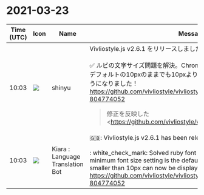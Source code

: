 # 2021-03-23

|Time (UTC)|Icon|Name|Message|
|---|---|---|---|
|10:03|![](https://avatars.slack-edge.com/2018-04-27/354445776386_e258f5ed5ba887b08668_72.jpg)|shinyu|Vivliostyle.js v2.6.1 をリリースしました！<br><br>✅ ルビの文字サイズ問題を解決。Chromeの最小フォントサイズの設定がデフォルトの10pxのままでも10pxより小さなルビを正しく表示できるようになりました！ <https://github.com/vivliostyle/vivliostyle.js/issues/673#issuecomment-804774052><br><blockquote>修正を反映した <https://github.com/vivliostyle/vivliostyle.js/releases/tag/v2.6.1|Vivliostyle.js v2.6.1> をリリースしました。<br><br>Chromeの最小フォントサイズの設定がデフォルトの10pxの状態でご確認ください。<br><br>修正前(v2.6.0):  <br><https://vivliostyle.github.io/viewer/v2.6.0/#src=https://vivliostyle.github.io/vivliostyle_doc/samples/gon/index.html|https://vivliostyle.github.io/viewer/v2.6.0/#src=https://vivliostyle.github.io/vivliostyle_doc/samples/gon/index.html><br><br>修正後(v2.6.1):  <br><https://vivliostyle.github.io/viewer/v2.6.1/#src=https://vivliostyle.github.io/vivliostyle_doc/samples/gon/index.html|https://vivliostyle.github.io/viewer/v2.6.1/#src=https://vivliostyle.github.io/vivliostyle_doc/samples/gon/index.html></blockquote>|
|10:03|![](https://avatars.slack-edge.com/2021-03-01/1807880975282_5c8ad89e782096649baa_72.png)|Kiara : Language Translation Bot|🇬🇧: Vivliostyle.js v2.6.1 has been released!<br><br>: white_check_mark: Solved ruby font size problem. Even if Chrome's minimum font size setting is the default of 10px, ruby characters smaller than 10px can now be displayed correctly! <https://github.com/vivliostyle/vivliostyle.js/issues/673#issuecomment-804774052>|
